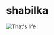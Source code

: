 # shabilka
![That's life](https://img.scoop.it/QrCn3RegrkmkVO3yyLGCL4XXXL4j3HpexhjNOf_P3YmryPKwJ94QGRtDb3Sbc6KY)
